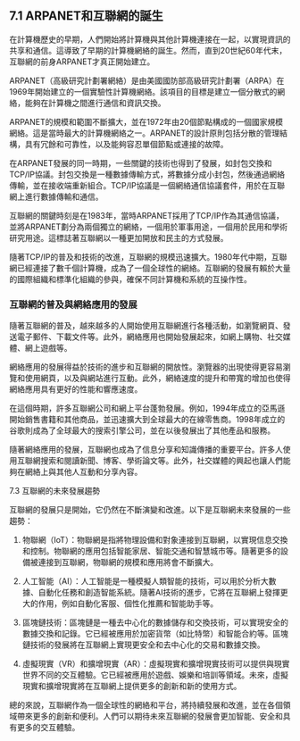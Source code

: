 ## 7.1 ARPANET和互聯網的誕生

在計算機歷史的早期，人們開始將計算機與其他計算機連接在一起，以實現資訊的共享和通信。這導致了早期的計算機網絡的誕生。然而，直到20世紀60年代末，互聯網的前身ARPANET才真正開始建立。

ARPANET（高級研究計劃署網絡）是由美國國防部高級研究計劃署（ARPA）在1969年開始建立的一個實驗性計算機網絡。該項目的目標是建立一個分散式的網絡，能夠在計算機之間進行通信和資訊交換。

ARPANET的規模和範圍不斷擴大，並在1972年由20個節點構成的一個國家規模網絡。這是當時最大的計算機網絡之一。ARPANET的設計原則包括分散的管理結構，具有冗餘和可靠性，以及能夠容忍單個節點或連接的故障。

在ARPANET發展的同一時期，一些關鍵的技術也得到了發展，如封包交換和TCP/IP協議。封包交換是一種數據傳輸方式，將數據分成小封包，然後通過網絡傳輸，並在接收端重新組合。TCP/IP協議是一個網絡通信協議套件，用於在互聯網上進行數據傳輸和通信。

互聯網的關鍵時刻是在1983年，當時ARPANET採用了TCP/IP作為其通信協議，並將ARPANET劃分為兩個獨立的網絡，一個用於軍事用途，一個用於民用和學術研究用途。這標誌著互聯網以一種更加開放和民主的方式發展。

隨著TCP/IP的普及和技術的改進，互聯網的規模迅速擴大。1980年代中期，互聯網已經連接了數千個計算機，成為了一個全球性的網絡。互聯網的發展有賴於大量的國際組織和標準化組織的參與，確保不同計算機和系統的互操作性。

### 互聯網的普及與網絡應用的發展

隨著互聯網的普及，越來越多的人開始使用互聯網進行各種活動，如瀏覽網頁、發送電子郵件、下載文件等。此外，網絡應用也開始發展起來，如網上購物、社交媒體、網上遊戲等。

網絡應用的發展得益於技術的進步和互聯網的開放性。瀏覽器的出現使得更容易瀏覽和使用網頁，以及與網站進行互動。此外，網絡速度的提升和帶寬的增加也使得網絡應用具有更好的性能和響應速度。

在這個時期，許多互聯網公司和網上平台蓬勃發展。例如，1994年成立的亞馬遜開始銷售書籍和其他商品，並迅速擴大到全球最大的在線零售商。1998年成立的谷歌則成為了全球最大的搜索引擎公司，並在以後發展出了其他產品和服務。

隨著網絡應用的發展，互聯網也成為了信息分享和知識傳播的重要平台。許多人使用互聯網搜索和閱讀新聞、博客、學術論文等。此外，社交媒體的興起也讓人們能夠在網絡上與其他人互動和分享內容。

7.3 互聯網的未來發展趨勢

互聯網的發展只是開始，它仍然在不斷演變和改進。以下是互聯網未來發展的一些趨勢：

1. 物聯網（IoT）：物聯網是指將物理設備和對象連接到互聯網，以實現信息交換和控制。物聯網的應用包括智能家居、智能交通和智慧城市等。隨著更多的設備被連接到互聯網，物聯網的規模和應用將會不斷擴大。

2. 人工智能（AI）：人工智能是一種模擬人類智能的技術，可以用於分析大數據、自動化任務和創造智能系統。隨著AI技術的進步，它將在互聯網上發揮更大的作用，例如自動化客服、個性化推薦和智能助手等。

3. 區塊鏈技術：區塊鏈是一種去中心化的數據儲存和交換技術，可以實現安全的數據交換和記錄。它已經被應用於加密貨幣（如比特幣）和智能合約等。區塊鏈技術的發展將在互聯網上實現更安全和去中心化的交易和數據交換。

4. 虛擬現實（VR）和擴增現實（AR）：虛擬現實和擴增現實技術可以提供與現實世界不同的交互體驗。它已經被應用於遊戲、娛樂和培訓等領域。未來，虛擬現實和擴增現實將在互聯網上提供更多的創新和新的使用方式。

總的來說，互聯網作為一個全球性的網絡和平台，將持續發展和改進，並在各個領域帶來更多的創新和便利。人們可以期待未來互聯網的發展會更加智能、安全和具有更多的交互體驗。